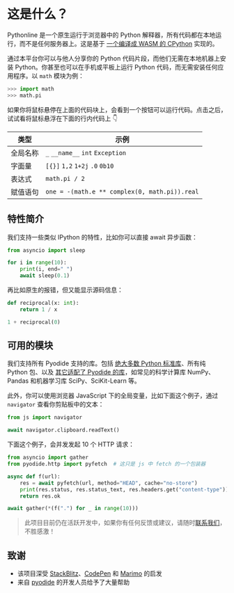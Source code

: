 # 这是什么？

Pythonline 是一个原生运行于浏览器中的 Python 解释器，所有代码都在本地运行，而不是任何服务器上。这是基于 [一个编译成 WASM 的 CPython](https://github.com/pyodide/pyodide) 实现的。

通过本平台你可以与他人分享你的 Python 代码片段，而他们无需在本地机器上安装 Python。你甚至也可以在手机或平板上运行 Python 代码，而无需安装任何应用程序。以 `math` 模块为例：

```python
>>> import math
>>> math.pi
```

如果你将鼠标悬停在上面的代码块上，会看到一个按钮可以运行代码。点击之后，试试看将鼠标悬浮在下面的行内代码上 👇

| 类型     | 示例                                          |
| -------- | --------------------------------------------- |
| 全局名称 | `_` `__name__` `int` `Exception`              |
| 字面量   | `[{}]` `1,2` `1+2j` `.0` `0b10`               |
| 表达式   | `math.pi / 2`                                 |
| 赋值语句 | `one = -(math.e ** complex(0, math.pi)).real` |

## 特性简介

我们支持一些类似 IPython 的特性，比如你可以直接 await 异步函数：

```python
from asyncio import sleep

for i in range(10):
    print(i, end=" ")
    await sleep(0.1)
```

再比如原生的报错，但又能显示源码信息：

```python
def reciprocal(x: int):
    return 1 / x

1 + reciprocal(0)
```

## 可用的模块

我们支持所有 Pyodide 支持的库。包括 [绝大多数 Python 标准库](https://pyodide.org/en/stable/usage/wasm-constraints.html)、所有纯 Python 包、以及 [其它适配了 Pyodide 的库](https://pyodide.org/en/stable/usage/packages-in-pyodide.html)，如常见的科学计算库 NumPy、Pandas 和机器学习库 SciPy、SciKit-Learn 等。

此外，你可以使用浏览器 JavaScript 下的全局变量，比如下面这个例子，通过 `navigator` 查看你剪贴板中的文本：

```python
from js import navigator

await navigator.clipboard.readText()
```

下面这个例子，会并发发起 10 个 HTTP 请求：

```python
from asyncio import gather
from pyodide.http import pyfetch  # 这只是 js 中 fetch 的一个包装器

async def f(url):
    res = await pyfetch(url, method="HEAD", cache="no-store")
    print(res.status, res.status_text, res.headers.get("content-type"))
    return res.ok

await gather(*(f(".") for _ in range(10)))
```

> 此项目目前仍在活跃开发中，如果你有任何反馈或建议，请随时[联系我们](https://github.com/promplate/pyth-on-line/discussions)，不胜感激！

## 致谢

- 该项目深受 [StackBlitz](https://stackblitz.com/)、[CodePen](https://codepen.io/) 和 [Marimo](https://github.com/marimo-team/marimo) 的启发
- 来自 [pyodide](https://github.com/pyodide) 的开发人员给予了大量帮助
